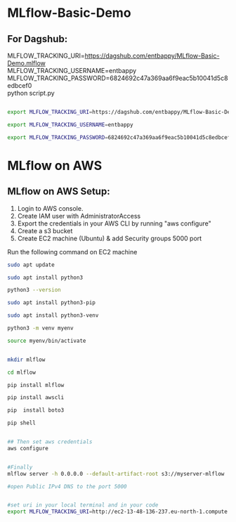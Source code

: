 # MLflow-Basic-Demo



## For Dagshub:

MLFLOW_TRACKING_URI=https://dagshub.com/entbappy/MLflow-Basic-Demo.mlflow \
MLFLOW_TRACKING_USERNAME=entbappy \
MLFLOW_TRACKING_PASSWORD=6824692c47a369aa6f9eac5b10041d5c8edbcef0 \
python script.py



```bash

export MLFLOW_TRACKING_URI=https://dagshub.com/entbappy/MLflow-Basic-Demo.mlflow

export MLFLOW_TRACKING_USERNAME=entbappy 

export MLFLOW_TRACKING_PASSWORD=6824692c47a369aa6f9eac5b10041d5c8edbcef0


```


# MLflow on AWS

## MLflow on AWS Setup:

1. Login to AWS console.
2. Create IAM user with AdministratorAccess
3. Export the credentials in your AWS CLI by running "aws configure"
4. Create a s3 bucket
5. Create EC2 machine (Ubuntu) & add Security groups 5000 port

Run the following command on EC2 machine
```bash
sudo apt update

sudo apt install python3

python3 --version

sudo apt install python3-pip

sudo apt install python3-venv

python3 -m venv myenv

source myenv/bin/activate


mkdir mlflow

cd mlflow

pip install mlflow

pip install awscli

pip  install boto3

pip shell


## Then set aws credentials
aws configure


#Finally 
mlflow server -h 0.0.0.0 --default-artifact-root s3://myserver-mlflow

#open Public IPv4 DNS to the port 5000


#set uri in your local terminal and in your code 
export MLFLOW_TRACKING_URI=http://ec2-13-48-136-237.eu-north-1.compute.amazonaws.com:5000/
```



